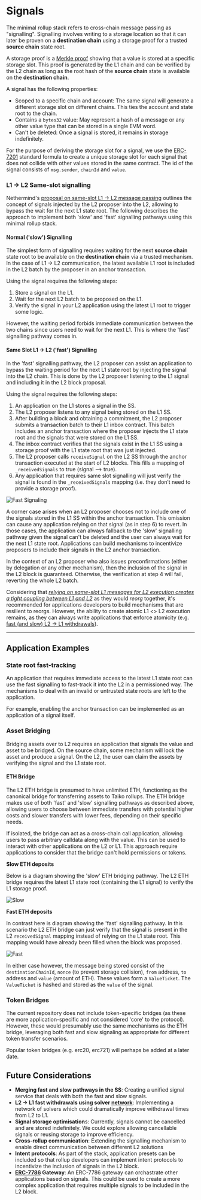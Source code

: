 # Signals

The minimal rollup stack refers to cross-chain message passing as "signalling". Signalling involves writing to a storage location so that it can later be proven on a **destination chain** using a storage proof for a trusted **source chain** state root.

A storage proof is a [Merkle proof](https://en.wikipedia.org/wiki/Merkle_tree) showing that a value is stored at a specific storage slot. This proof is generated by the L1 chain and can be verified by the L2 chain as long as the root hash of the **source chain** state is available on the **destination chain**.

A signal has the following properties:

- Scoped to a specific chain and account: The same signal will generate a different storage slot on different chains. This ties the account and state root to the chain.
- Contains a `bytes32` value: May represent a hash of a message or any other value type that can be stored in a single EVM word.
- Can't be deleted: Once a signal is stored, it remains in storage indefinitely.

For the purpose of deriving the storage slot for a signal, we use the [ERC-7201](https://github.com/OpenZeppelin/openzeppelin-contracts/blob/ca7a4e39de0860bbaadf95824207886e6de9fa64/contracts/utils/SlotDerivation.sol#L4) standard formula to create a unique storage slot for each signal that does not collide with other values stored in the same contract. The id of the signal consists of `msg.sender`, `chainId` and `value`.

### L1 -> L2 Same-slot signalling

Nethermind's [proposal on same-slot L1 -> L2 message passing](https://ethresear.ch/t/same-slot-l1-l2-message-passing/21186) outlines the concept of signals injected by the L2 proposer into the L2, allowing to bypass the wait for the next L1 state root. The following describes the approach to implement both 'slow' and 'fast' signalling pathways using this minimal rollup stack.

#### Normal ('slow') Signalling

The simplest form of signalling requires waiting for the next **source chain** state root to be available on the **destination chain** via a trusted mechanism. In the case of L1 → L2 communication, the latest available L1 root is included in the L2 batch by the proposer in an anchor transaction.

Using the signal requires the following steps:

1. Store a signal on the L1.
2. Wait for the next L2 batch to be proposed on the L1.
3. Verify the signal in your L2 application using the latest L1 root to trigger some logic.

However, the waiting period forbids immediate communication between the two chains since users need to wait for the next L1. This is where the 'fast' signalling pathway comes in.

#### Same Slot L1 → L2 ('fast') Signalling

In the 'fast' signalling pathway, the L2 proposer can assist an application to bypass the waiting period for the next L1 state root by injecting the signal into the L2 chain. This is done by the L2 proposer listening to the L1 signal and including it in the L2 block proposal.

Using the signal requires the following steps:

1. An application on the L1 stores a signal in the SS.
2. The L2 proposer listens to any signal being stored on the L1 SS.
3. After building a block and obtaining a commitment, the L2 proposer submits a transaction batch to their L1 inbox contract. This batch includes an anchor transaction where the proposer injects the L1 state root and the signals that were stored on the L1 SS.
4. The inbox contract verifies that the signals exist in the L1 SS using a storage proof with the L1 state root that was just injected.
5. The L2 proposer calls `receiveSignal` on the L2 SS through the anchor transaction executed at the start of L2 blocks. This fills a mapping of `_receivedSignals` to true (signal —> true).
6. Any application that requires same slot signalling will just verify the signal is found in the `_receivedSignals` mapping (i.e. they don’t need to provide a storage proof).

![Fast Signaling](./fast_signaling.svg)

A corner case arises when an L2 proposer chooses not to include one of the signals stored in the L1 SS within the anchor transaction. This omission can cause any application relying on that signal (as in step 6) to revert. In those cases, the application can always fallback to the 'slow' signalling pathway given the signal can't be deleted and the user can always wait for the next L1 state root. Applications can build mechanisms to incentivize proposers to include their signals in the L2 anchor transaction.

In the context of an L2 proposer who also issues preconfirmations (either by delegation or any other mechanism), then the inclusion of the signal in the L2 block is guaranteed. Otherwise, the verification at step 4 will fail, reverting the whole L2 batch.

Considering that [_relying on same-slot L1 messages for L2 execution creates a tight coupling between L1 and L2_](http://ethresear.ch/t/same-slot-l1-l2-message-passing/21186#p-51604-are-shared-sequencersbuilders-needed-here-7) as they would _reorg_ together, it's recommended for applications developers to build mechanisms that are resilient to reorgs. However, the ability to create atomic L1 <> L2 execution remains, as they can always write applications that enforce atomicity (e.g. [fast (and slow) L2 -> L1 withdrawals](https://ethresear.ch/t/fast-and-slow-l2-l1-withdrawals/21161)).

---

## Application Examples

### State root fast-tracking

An application that requires immediate access to the latest L1 state root can use the fast signalling to fast-track it into the L2 in a permissioned way. The mechanisms to deal with an invalid or untrusted state roots are left to the application.

For example, enabling the anchor transaction can be implemented as an application of a signal itself.

### Asset Bridging

Bridging assets over to L2 requires an application that signals the value and asset to be bridged. On the source chain, some mechanism will lock the asset and produce a signal. On the L2, the user can claim the assets by verifying the signal and the L1 state root.

#### ETH Bridge

The L2 ETH bridge is presumed to have unlimited ETH, functioning as the canonical bridge for transferring assets to Taiko rollups. The ETH bridge makes use of both 'fast' and 'slow' signalling pathways as described above, allowing users to choose between immediate transfers with potential higher costs and slower transfers with lower fees, depending on their specific needs.

If isolated, the bridge can act as a cross-chain call application, allowing users to pass arbitrary calldata along with the value. This can be used to interact with other applications on the L2 or L1. This approach require applications to consider that the bridge can't hold permissions or tokens.

**Slow ETH deposits**

Below is a diagram showing the 'slow' ETH bridging pathway. The L2 ETH bridge requires the latest L1 state root (containing the L1 signal) to verify the L1 storage proof.

![Slow](<Taiko Messaging.png>)

**Fast ETH deposits**

In contrast here is diagram showing the 'fast' signalling pathway. In this scenario the L2 ETH bridge can just verify that the signal is present in the L2 `receivedSignal` mapping instead of relying on the L1 state root. This mapping would have already been filled when the block was proposed.

![Fast](Fast.png)

In either case however, the message being stored consist of the `destinationChainId`, `nonce` (to prevent storage collision), `from` address, `to` address and `value` (amount of ETH). These values form a `ValueTicket`. The `ValueTicket` is hashed and stored as the `value` of the signal.

### Token Bridges

The current repository does not include token-specific bridges (as these are more application-specific and not considered 'core' to the protocol). However, these would presumably use the same mechanisms as the ETH bridge, leveraging both fast and slow signaling as appropriate for different token transfer scenarios.

Popular token bridges (e.g. erc20, erc721) will perhaps be added at a later date.

## Future Considerations

- **Merging fast and slow pathways in the SS**: Creating a unified signal service that deals with both the fast and slow signals.
- **L2 → L1 fast withdrawals using solver [network](https://ethresear.ch/t/fast-and-slow-l2-l1-withdrawals/21161)**: Implementing a network of solvers which could dramatically improve withdrawal times from L2 to L1.
- **Signal storage optimisation**s: Currently, signals cannot be cancelled and are stored indefinitely. We could explore allowing cancellable signals or reusing storage to improve efficiency.
- **Cross-rollup communication**: Extending the signalling mechanism to enable direct communication between different L2 solutions
- **Intent protocols**: As part of the stack, application presets can be included so that rollup developers can implement intent protocols to incentivize the inclusion of signals in the L2 block.
- **[ERC-7786](https://eips.ethereum.org/EIPS/eip-7786) Gateway**: An ERC-7786 gateway can orchastrate other applications based on signals. This could be used to create a more complex application that requires multiple signals to be included in the L2 block.

